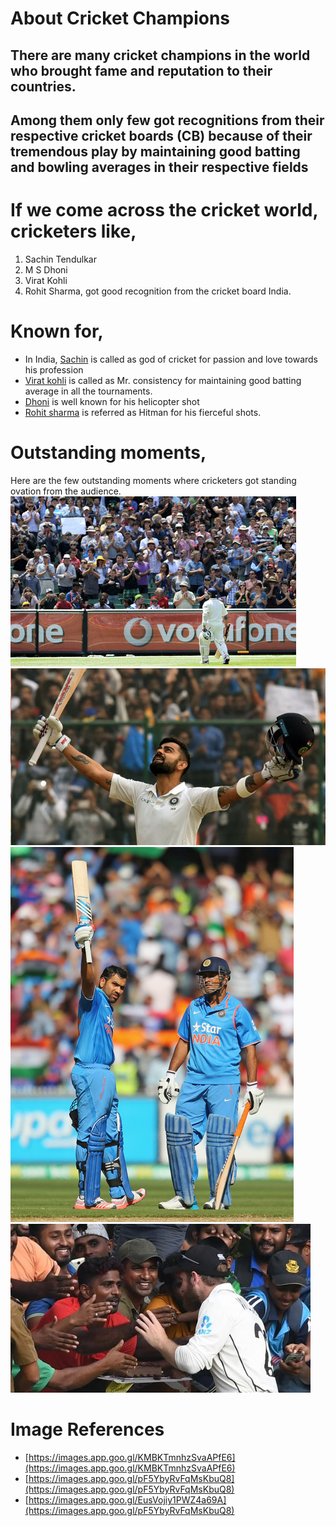 # About Cricket Champions
## There are many cricket champions in the world who brought fame and reputation to their countries.
## Among them only few got recognitions from their respective cricket boards (CB) because of their tremendous play by maintaining good batting and bowling averages in their respective fields
# If we come across the cricket world, cricketers like,
1. Sachin Tendulkar
2. M S Dhoni
3. Virat Kohli 
4. Rohit Sharma, got good recognition from the cricket board India.
# Known for,
* In India, [Sachin](https://en.wikipedia.org/wiki/Sachin_Tendulkar) is called as god of cricket for passion and love towards his profession
* [Virat kohli](https://en.wikipedia.org/wiki/Virat_Kohli) is called as Mr. consistency for maintaining good batting average in all the tournaments.
* [Dhoni](https://en.wikipedia.org/wiki/MS_Dhoni) is well known for his helicopter shot
* [Rohit sharma](https://en.wikipedia.org/wiki/Rohit_Sharma) is referred as Hitman for his fierceful shots.
# Outstanding moments,
Here are the few outstanding moments where cricketers got standing ovation from the audience.
![standing ovation picture 1](standing_ovation1.jpg)
![standing ovation picture 2](standing_ovation2.jpg)
![standing ovation picture 3](standing_ovation3.jpg)
![pic4](pic4.jpg)
# Image References
- [https://images.app.goo.gl/KMBKTmnhzSvaAPfE6](https://images.app.goo.gl/KMBKTmnhzSvaAPfE6)
- [https://images.app.goo.gl/pF5YbyRvFqMsKbuQ8](https://images.app.goo.gl/pF5YbyRvFqMsKbuQ8)
- [https://images.app.goo.gl/EusVojiy1PWZ4a69A](https://images.app.goo.gl/pF5YbyRvFqMsKbuQ8)






